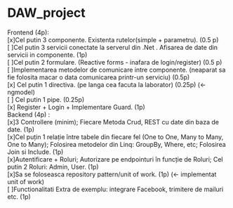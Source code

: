 # DAW_project
  
Frontend (4p):  
 [x]Cel putin 3 componente. Existenta rutelor(simple + parametru). (0.5 p)  
 [ ]Cel putin 3 servicii conectate la serverul din .Net . Afisarea de date din servicii in componente. (1p)  
 [ ]Cel putin 2 formulare. (Reactive forms - inafara de login/register) (0.5 p)  
 [ ]Implementarea metodelor de comunicare intre componente. (neaparat sa fie folosita macar o data comunicarea printr-un serviciu) (0.5p)  
 [x] Cel putin 1 directiva. (pe langa cea facuta la laborator) (0.25p) (<-ngmodel)  
 [ ] Cel putin 1 pipe. (0.25p)  
 [x] Register + Login + Implementare Guard. (1p)   
Backend (4p) :  
 [x]3 Controllere (minim); Fiecare Metoda Crud, REST cu date din baza de date. (1p)  
 [x]Cel puțin 1 relație între tabele din fiecare fel (One to One, Many to Many, One to Many); Folosirea metodelor din Linq: GroupBy, Where, etc; Folosirea Join si Include. (1p)  
 [x]Autentificare + Roluri; Autorizare pe endpointuri în funcție de Roluri; Cel putin 2 Roluri: Admin, User. (1p)  
 [x]Sa se foloseasca repository pattern/unit of work. (1p) (<- implementat unit of work)  
 [ ]Functionalitati Extra de exemplu: integrare Facebook, trimitere de mailuri etc. (1p)  
